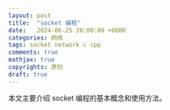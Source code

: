 ```yaml
---
layout: post
title:  "socket 编程"
date:   2024-06-25 20:00:00 +0800
categories: 网络
tags: socket network c cpp
comments: true
mathjax: true
copyrights: 原创
draft: true
---
```


本文主要介绍 socket 编程的基本概念和使用方法。
